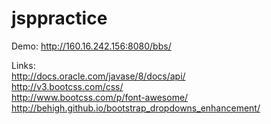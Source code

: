 # jsppractice
Demo: http://160.16.242.156:8080/bbs/

Links:  
http://docs.oracle.com/javase/8/docs/api/  
http://v3.bootcss.com/css/  
http://www.bootcss.com/p/font-awesome/  
http://behigh.github.io/bootstrap_dropdowns_enhancement/  
